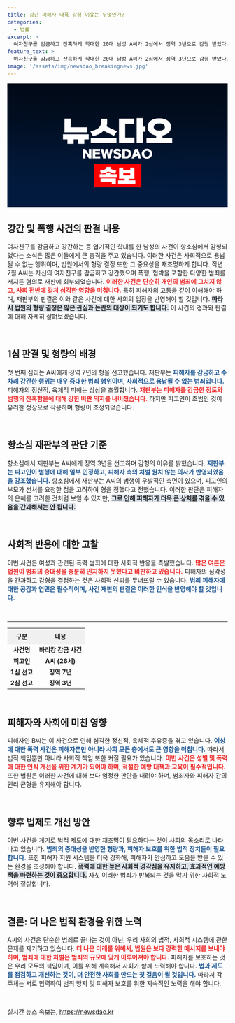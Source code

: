 ```yaml
---
title: 강간 피해자 대폭 감형 이유는 무엇인가?
categories:
  - 법률
excerpt: >
  여자친구를 감금하고 잔혹하게 학대한 20대 남성 A씨가 2심에서 징역 3년으로 감형 받았다. 법원은 피해자가 처벌을 원치 않고 합의한 점을 고려했지만, 사건의 잔혹함은 여전히 논란이다. 클릭을 유도하는 최신 소식!
feature_text: >
  여자친구를 감금하고 잔혹하게 학대한 20대 남성 A씨가 2심에서 징역 3년으로 감형 받았다. 법원은 피해자가 처벌을 원치 않고 합의한 점을 고려했지만, 사건의 잔혹함은 여전히 논란이다. 클릭을 유도하는 최신 소식!
image: '/assets/img/newsdao_breakingnews.jpg'
---
```


<p><img src="/assets/img/newsdao_breakingnews.jpg" alt="cryptoinkorea 속보" /></p>

<h2 data-ke-size="size26">강간 및 폭행 사건의 판결 내용</h2>

<p data-ke-size="size16">여자친구를 감금하고 강간하는 등 엽기적인 학대를 한 남성의 사건이 항소심에서 감형되었다는 소식은 많은 이들에게 큰 충격을 주고 있습니다. 이러한 사건은 사회적으로 용납될 수 없는 행위이며, 법원에서의 형량 결정 또한 그 중요성을 재조명하게 합니다. 작년 7월 A씨는 자신의 여자친구를 감금하고 강간했으며 폭행, 협박을 포함한 다양한 범죄를 저지른 혐의로 재판에 회부되었습니다. <b><span style="color: #ee2323;">이러한 사건은 단순히 개인의 범죄에 그치지 않고, 사회 전반에 걸쳐 심각한 영향을 미칩니다.</span></b> 특히 피해자의 고통을 깊이 이해해야 하며, 재판부의 판결은 이와 같은 사건에 대한 사회의 입장을 반영해야 할 것입니다. <b><span style="background-color: #21538527;">따라서 법원의 형량 결정은 많은 관심과 논란의 대상이 되기도 합니다.</span></b> 이 사건의 경과와 판결에 대해 자세히 살펴보겠습니다.</p>

<p data-ke-size="size16">&nbsp;</p>

<h2 data-ke-size="size26">1심 판결 및 형량의 배경</h2>

<p data-ke-size="size16">첫 번째 심리는 A씨에게 징역 7년의 형을 선고했습니다. 재판부는 <b><span style="color: #1a5490;">피해자를 감금하고 수차례 강간한 행위는 매우 중대한 범죄 행위이며, 사회적으로 용납될 수 없는 범죄입니다.</span></b> 피해자의 정신적, 육체적 피해는 상상을 초월합니다. <b><span style="color: #ee2323;">재판부는 피해자를 감금한 정도와 범행의 잔혹함을에 대해 강한 비판 의지를 내비쳤습니다.</span></b> 하지만 피고인이 초범인 것이 유리한 정상으로 작용하며 형량이 조정되었습니다.</p>

<p data-ke-size="size16">&nbsp;</p>

<h2 data-ke-size="size26">항소심 재판부의 판단 기준</h2>

<p data-ke-size="size16">항소심에서 재판부는 A씨에게 징역 3년을 선고하며 감형의 이유를 밝혔습니다. <b><span style="color: #1a5490;">재판부는 피고인이 범행에 대해 일부 인정하고, 피해자 측의 처벌 원치 않는 의사가 반영되었음을 강조했습니다.</span></b> 항소심에서 재판부는 A씨의 범행이 우발적인 측면이 있으며, 피고인의 부모가 선처를 요청한 점을 고려하여 형을 정했다고 전했습니다. 이러한 판단은 피해자의 은혜를 고려한 것처럼 보일 수 있지만, <b><span style="background-color: #21538527;">그로 인해 피해자가 더욱 큰 상처를 겪을 수 있음을 간과해서는 안 됩니다.</span></b> </p>

<p data-ke-size="size16">&nbsp;</p>

<h2 data-ke-size="size26">사회적 반응에 대한 고찰</h2>

<p data-ke-size="size16">이번 사건은 여성과 관련된 폭력 범죄에 대한 사회적 반응을 촉발했습니다. <b><span style="color: #ee2323;">많은 여론은 법원이 범죄의 중대성을 충분히 인지하지 못했다고 비판하고 있습니다.</span></b> 피해자의 심각성을 간과하고 감형을 결정하는 것은 사회적 신뢰를 무너뜨릴 수 있습니다. <b><span style="color: #1a5490;">범죄 피해자에 대한 공감과 연민은 필수적이며, 사건 재판의 판결은 이러한 인식을 반영해야 할 것입니다.</span></b></p>

<p data-ke-size="size16">&nbsp;</p>

<hr>

<table style="width: 100%; border-collapse: collapse;">
    <tr>
        <th style="text-align: center; height: 30px; background-color: #f0f0f0;">구분</th>
        <th style="text-align: center; height: 30px; background-color: #f0f0f0;">내용</th>
    </tr>
    <tr>
        <td style="text-align: center; height: 17px;"><b>사건명</b></td>
        <td style="text-align: center; height: 17px;"><b>바리캉 감금 사건</b></td>
    </tr>
    <tr>
        <td style="text-align: center; height: 17px;"><b>피고인</b></td>
        <td style="text-align: center; height: 17px;"><b>A씨 (26세)</b></td>
    </tr>
    <tr>
        <td style="text-align: center; height: 17px;"><b>1심 선고</b></td>
        <td style="text-align: center; height: 17px;"><b>징역 7년</b></td>
    </tr>
    <tr>
        <td style="text-align: center; height: 17px;"><b>2심 선고</b></td>
        <td style="text-align: center; height: 17px;"><b>징역 3년</b></td>
    </tr>
</table>

<p data-ke-size="size16">&nbsp;</p>

<h2 data-ke-size="size26">피해자와 사회에 미친 영향</h2>

<p data-ke-size="size16">피해자인 B씨는 이 사건으로 인해 심각한 정신적, 육체적 후유증을 겪고 있습니다. <b><span style="color: #1a5490;">여성에 대한 폭력 사건은 피해자뿐만 아니라 사회 모든 층에서도 큰 영향을 미칩니다.</span></b> 따라서 법적 책임뿐만 아니라 사회적 책임 또한 커질 필요가 있습니다. <b><span style="color: #ee2323;">이번 사건은 성별 및 폭력에 대한 인식 개선을 위한 계기가 되어야 하며, 적절한 예방 대책과 교육이 필수적입니다.</span></b> 또한 법원은 이러한 사건에 대해 보다 엄정한 판단을 내려야 하며, 범죄자와 피해자 간의 권리 균형을 유지해야 합니다.</p>

<p data-ke-size="size16">&nbsp;</p>

<h2 data-ke-size="size26">향후 법제도 개선 방안</h2>

<p data-ke-size="size16">이번 사건을 계기로 법적 제도에 대한 재조명이 필요하다는 것이 사회의 목소리로 나타나고 있습니다. <b><span style="color: #1a5490;">범죄의 중대성을 반영한 형량과, 피해자 보호를 위한 법적 장치들이 필요합니다.</span></b> 또한 피해자 지원 시스템을 더욱 강화해, 피해자가 안심하고 도움을 받을 수 있는 환경을 조성해야 합니다. <b><span style="background-color: #21538527;">폭력에 대한 높은 사회적 경각심을 유지하고, 효과적인 예방책을 마련하는 것이 중요합니다.</span></b> 자칫 이러한 범죄가 반복되는 것을 막기 위한 사회적 노력이 절실합니다.</p>

<p data-ke-size="size16">&nbsp;</p>

<h2 data-ke-size="size26">결론: 더 나은 법적 환경을 위한 노력</h2>

<p data-ke-size="size16">A씨의 사건은 단순한 범죄로 끝나는 것이 아닌, 우리 사회의 법적, 사회적 시스템에 관한 문제를 제기하고 있습니다. <b><span style="color: #ee2323;">더 나은 미래를 위해서, 법원은 보다 강력한 메시지를 보내야 하며, 범죄에 대한 처벌은 범죄의 규모에 맞게 이루어져야 합니다.</span></b> 피해자를 보호하는 것은 우리 모두의 책임이며, 이를 위해 계속해서 사회가 함께 노력해야 합니다. <b><span style="color: #1a5490;">법과 제도를 점검하고 개선하는 것이, 더 안전한 사회를 만드는 첫 걸음이 될 것입니다.</span></b> 따라서 각주체는 서로 협력하여 범죄 방지 및 피해자 보호를 위한 지속적인 노력을 해야 합니다.</p>

<p data-ke-size="size16">&nbsp;</p>
실시간 뉴스 속보는, <a href="https://newsdao.kr" rel="dofollow">https://newsdao.kr</a>


